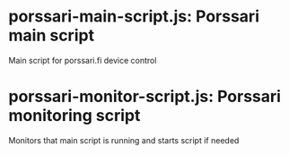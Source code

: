 porssari-main-script.js: Porssari main script
===
Main script for porssari.fi device control

porssari-monitor-script.js: Porssari monitoring script
===
Monitors that main script is running and starts script if needed